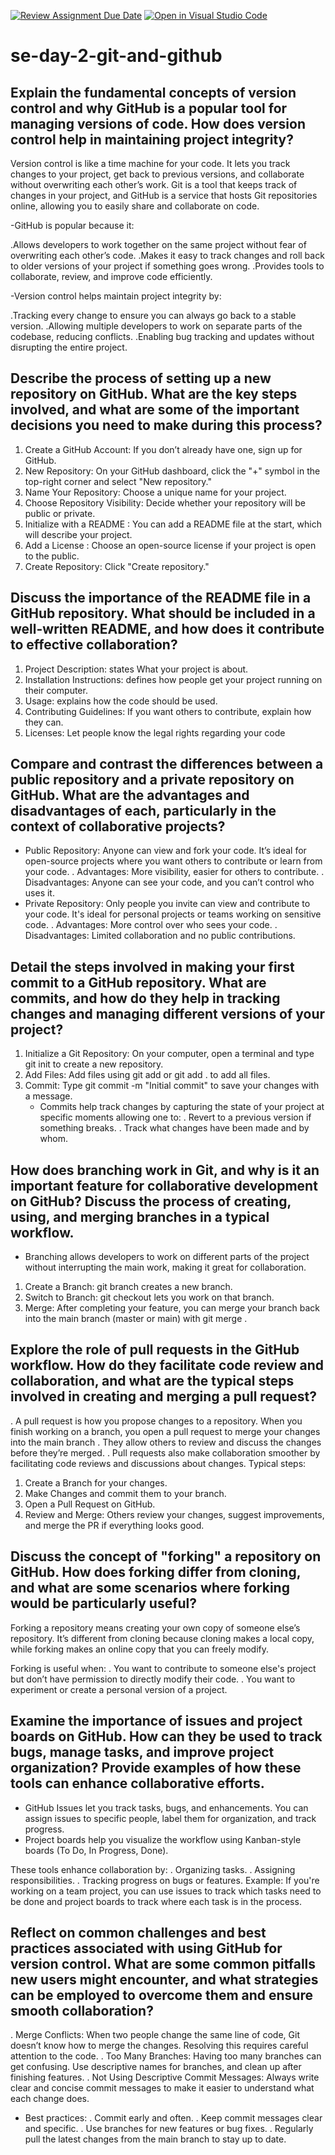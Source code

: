 [![Review Assignment Due Date](https://classroom.github.com/assets/deadline-readme-button-22041afd0340ce965d47ae6ef1cefeee28c7c493a6346c4f15d667ab976d596c.svg)](https://classroom.github.com/a/8wgCKhpZ)
[![Open in Visual Studio Code](https://classroom.github.com/assets/open-in-vscode-2e0aaae1b6195c2367325f4f02e2d04e9abb55f0b24a779b69b11b9e10269abc.svg)](https://classroom.github.com/online_ide?assignment_repo_id=18386796&assignment_repo_type=AssignmentRepo)
# se-day-2-git-and-github
## Explain the fundamental concepts of version control and why GitHub is a popular tool for managing versions of code. How does version control help in maintaining project integrity?
Version control is like a time machine for your code. It lets you track changes to your project, get back  to previous versions, and collaborate without overwriting each other’s work. Git is a tool that keeps track of changes in your project, and GitHub is a service that hosts Git repositories online, allowing you to easily share and collaborate on code.

-GitHub is popular because it:

.Allows developers to work together on the same project without fear of overwriting each other’s code.
.Makes it easy to track changes and roll back to older versions of your project if something goes wrong.
.Provides tools to collaborate, review, and improve code efficiently.

-Version control helps maintain project integrity by:

.Tracking every change to ensure you can always go back to a stable version.
.Allowing multiple developers to work on separate parts of the codebase, reducing conflicts.
.Enabling bug tracking and updates without disrupting the entire project.

## Describe the process of setting up a new repository on GitHub. What are the key steps involved, and what are some of the important decisions you need to make during this process?
1. Create a GitHub Account: If you don’t already have one, sign up for GitHub.
2. New Repository: On your GitHub dashboard, click the "+" symbol in the top-right corner and select "New repository."
3. Name Your Repository: Choose a unique name for your project.
4. Choose Repository Visibility: Decide whether your repository will be public or private.
5. Initialize with a README : You can add a README file at the start, which will describe your project.
6. Add a License : Choose an open-source license if your project is open to the public.
7. Create Repository: Click "Create repository."
   
## Discuss the importance of the README file in a GitHub repository. What should be included in a well-written README, and how does it contribute to effective collaboration?
1. Project Description: states What your project is about.
2. Installation Instructions: defines how  people get your project running on their computer.
3. Usage: explains how the code should be used.
4. Contributing Guidelines: If you want others to contribute, explain how they can.
5. Licenses: Let people know the legal rights regarding your code
## Compare and contrast the differences between a public repository and a private repository on GitHub. What are the advantages and disadvantages of each, particularly in the context of collaborative projects?
- Public Repository: Anyone can view and fork your code. It’s ideal for open-source projects where you want others to contribute or learn from your code.
. Advantages: More visibility, easier for others to contribute.
. Disadvantages: Anyone can see your code, and you can’t control who uses it.
- Private Repository: Only people you invite can view and contribute to your code. It's ideal for personal projects or teams working on sensitive code.
. Advantages: More control over who sees your code.
. Disadvantages: Limited collaboration and no public contributions.

## Detail the steps involved in making your first commit to a GitHub repository. What are commits, and how do they help in tracking changes and managing different versions of your project?
1. Initialize a Git Repository: On your computer, open a terminal and type git init to create a new repository.
2. Add Files: Add files using git add <filename> or git add . to add all files.
3. Commit: Type git commit -m "Initial commit" to save your changes with a message.
   - Commits help track changes by capturing the state of your project at specific moments allowing one to:
. Revert to a previous version if something breaks.
. Track what changes have been made and by whom.
## How does branching work in Git, and why is it an important feature for collaborative development on GitHub? Discuss the process of creating, using, and merging branches in a typical workflow.
- Branching allows developers to work on different parts of the project without interrupting the main work, making it great for collaboration.
1. Create a Branch: git branch <branch-name> creates a new branch.
2. Switch to Branch: git checkout <branch-name> lets you work on that branch.
3. Merge: After completing your feature, you can merge your branch back into the main branch (master or main) with git merge <branch-name>.

## Explore the role of pull requests in the GitHub workflow. How do they facilitate code review and collaboration, and what are the typical steps involved in creating and merging a pull request?
. A pull request is how you propose changes to a repository. When you finish working on a branch, you open a pull request to merge your changes into the main branch
. They allow others to review and discuss the changes before they’re merged.
. Pull requests also make collaboration smoother by facilitating code reviews and discussions about changes.
Typical steps:
1. Create a Branch for your changes.
2. Make Changes and commit them to your branch.
3. Open a Pull Request on GitHub.
4. Review and Merge: Others review your changes, suggest improvements, and merge the PR if everything looks good.
   
## Discuss the concept of "forking" a repository on GitHub. How does forking differ from cloning, and what are some scenarios where forking would be particularly useful?
Forking a repository means creating your own copy of someone else’s repository. It’s different from cloning because cloning makes a local copy, while forking makes an online copy that you can freely modify.

Forking is useful when:
. You want to contribute to someone else's project but don’t have permission to directly modify their code.
. You want to experiment or create a personal version of a project.

## Examine the importance of issues and project boards on GitHub. How can they be used to track bugs, manage tasks, and improve project organization? Provide examples of how these tools can enhance collaborative efforts.
- GitHub Issues let you track tasks, bugs, and enhancements. You can assign issues to specific people, label them for organization, and track progress.
- Project boards help you visualize the workflow using Kanban-style boards (To Do, In Progress, Done).

These tools enhance collaboration by:
. Organizing tasks.
. Assigning responsibilities.
. Tracking progress on bugs or features.
Example: If you're working on a team project, you can use issues to track which tasks need to be done and project boards to track where each task is in the process.
## Reflect on common challenges and best practices associated with using GitHub for version control. What are some common pitfalls new users might encounter, and what strategies can be employed to overcome them and ensure smooth collaboration?
. Merge Conflicts: When two people change the same line of code, Git doesn’t know how to merge the changes. Resolving this requires careful attention to the code.
. Too Many Branches: Having too many branches can get confusing. Use descriptive names for branches, and clean up after finishing features.
. Not Using Descriptive Commit Messages: Always write clear and concise commit messages to make it easier to understand what each change does.
- Best practices:
. Commit early and often.
. Keep commit messages clear and specific.
. Use branches for new features or bug fixes.
. Regularly pull the latest changes from the main branch to stay up to date.
